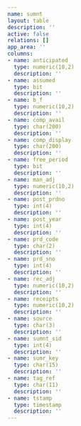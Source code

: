 ```yaml
---
name: sumnt
layout: table
description: ''
active: false
relations: []
app_area: ''
columns:
- name: anticipated
  type: numeric(10,2)
  description: ''
- name: assumed
  type: bit
  description: ''
- name: b_f
  type: numeric(10,2)
  description: ''
- name: comp_avail
  type: char(200)
  description: ''
- name: comp_display
  type: char(200)
  description: ''
- name: free_period
  type: bit
  description: ''
- name: man_adj
  type: numeric(10,2)
  description: ''
- name: post_prdno
  type: int(4)
  description: ''
- name: post_year
  type: int(4)
  description: ''
- name: prd_code
  type: char(2)
  description: ''
- name: prd_sno
  type: int(4)
  description: ''
- name: rec_adj
  type: numeric(10,2)
  description: ''
- name: receipts
  type: numeric(10,2)
  description: ''
- name: source
  type: char(3)
  description: ''
- name: sumnt_sid
  type: int(4)
  description: ''
- name: sumr_key
  type: char(15)
  description: ''
- name: tag_ref
  type: char(11)
  description: ''
- name: tstamp
  type: timestamp
  description: ''
---
```


